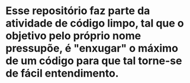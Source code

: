 # Esse repositório faz parte da atividade de código limpo, tal que o objetivo pelo próprio nome pressupõe, é "enxugar" o máximo de um código para que tal torne-se de fácil entendimento.
